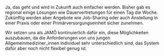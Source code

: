 Ja, das geht und wird in Zukunft auch einfacher werden. Bisher gab es regional einige Lösungen wie Dauervertretungen für einen Tag die Woche. Zukünftig werden aber Angebote wie Job-Sharing oder auch Anstellung in einer Praxis oder einer Primärversorgungseinheit sicher zunehmen. 

Wir setzen uns als JAMÖ kontinuierlich dafür ein, diese Möglichkeiten auszubauen, da die Anforderungen von uns jungen Allgemeinmediziner\_innen individuel sehr unterschiedlich sind, das System dafür aber noch nicht flexibel genug ist.

